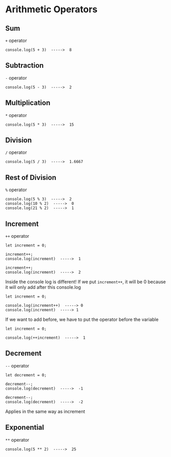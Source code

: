 # Arithmetic Operators

## Sum 
` + ` operator

```JS
console.log(5 + 3)  ----->  8
```


## Subtraction
` - ` operator

```JS
console.log(5 - 3)  ----->  2
```


## Multiplication 
` * ` operator

```JS
console.log(5 * 3)  ----->  15
```


## Division
` / ` operator

```JS
console.log(5 / 3)  ----->  1.6667
```


## Rest of Division 
` % ` operator

```JS
console.log(5 % 3)  ----->  2
console.log(10 % 2)  ----->  0
console.log(21 % 2)  ----->  1
```


## Increment
` ++ ` operator

```JS
let increment = 0;

increment++;
console.log(increment)  ----->  1

increment++;
console.log(increment)  ----->  2
```

Inside the console log is different! If we put `increment++`, it will be 0 because it will only add after this console.log
```JS
let increment = 0;

console.log(increment++)  -----> 0
console.log(increment)  -----> 1
```

If we want to add before, we have to put the operator before the variable
```JS
let increment = 0;

console.log(++increment)  ----->  1
```


## Decrement 
` -- ` operator

```JS
let decrement = 0;

decrement--;
console.log(decrement)  ----->  -1

decrement--;
console.log(decrement)  ----->  -2
```

Applies in the same way as increment


## Exponential
` ** ` operator

```JS
console.log(5 ** 2)  ----->  25
```